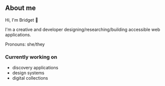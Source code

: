 ## About me 

Hi, I'm Bridget 👋 

I'm a creative and developer designing/researching/building accessible web applications.

Pronouns: she/they

### Currently working on

- discovery applications 
- design systems
- digital collections

